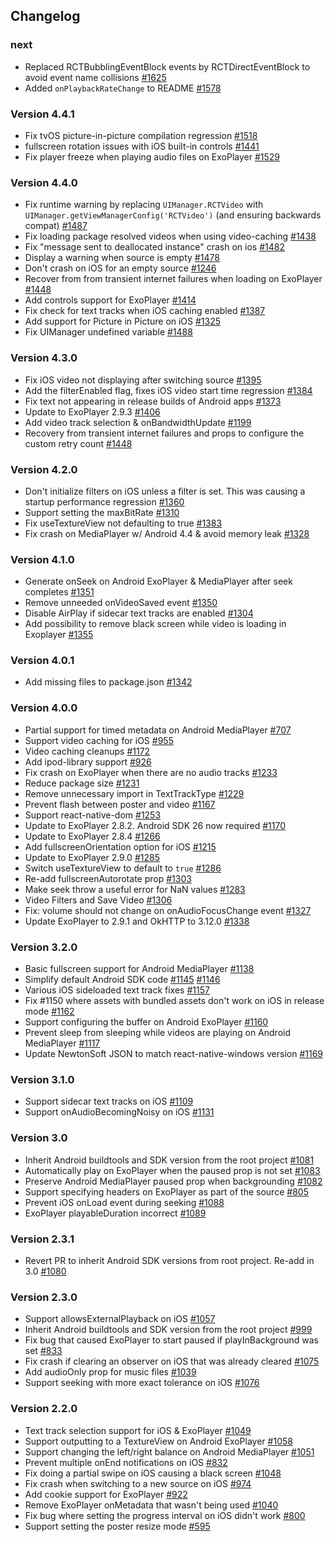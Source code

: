 ## Changelog

### next
* Replaced RCTBubblingEventBlock events by RCTDirectEventBlock to avoid event name collisions [#1625](https://github.com/react-native-community/react-native-video/pull/1625)
* Added `onPlaybackRateChange` to README [#1578](https://github.com/react-native-community/react-native-video/pull/1578)

### Version 4.4.1
* Fix tvOS picture-in-picture compilation regression [#1518](https://github.com/react-native-community/react-native-video/pull/1518)
* fullscreen rotation issues with iOS built-in controls [#1441](https://github.com/react-native-community/react-native-video/pull/1441)
* Fix player freeze when playing audio files on ExoPlayer [#1529](https://github.com/react-native-community/react-native-video/pull/1529)

### Version 4.4.0
* Fix runtime warning by replacing `UIManager.RCTVideo` with `UIManager.getViewManagerConfig('RCTVideo')` (and ensuring backwards compat) [#1487](https://github.com/react-native-community/react-native-video/pull/1487)
* Fix loading package resolved videos when using video-caching [#1438](https://github.com/react-native-community/react-native-video/pull/1438)
* Fix "message sent to deallocated instance" crash on ios [#1482](https://github.com/react-native-community/react-native-video/pull/1482)
* Display a warning when source is empty [#1478](https://github.com/react-native-community/react-native-video/pull/1478)
* Don't crash on iOS for an empty source [#1246](https://github.com/react-native-community/react-native-video/pull/1246)
* Recover from from transient internet failures when loading on ExoPlayer [#1448](https://github.com/react-native-community/react-native-video/pull/1448)
* Add controls support for ExoPlayer [#1414](https://github.com/react-native-community/react-native-video/pull/1414)
* Fix check for text tracks when iOS caching enabled [#1387](https://github.com/react-native-community/react-native-video/pull/1387)
* Add support for Picture in Picture on iOS [#1325](https://github.com/react-native-community/react-native-video/pull/1325)
* Fix UIManager undefined variable [#1488](https://github.com/react-native-community/react-native-video/pull/1488)

### Version 4.3.0
* Fix iOS video not displaying after switching source [#1395](https://github.com/react-native-community/react-native-video/pull/1395)
* Add the filterEnabled flag, fixes iOS video start time regression [#1384](https://github.com/react-native-community/react-native-video/pull/1384)
* Fix text not appearing in release builds of Android apps [#1373](https://github.com/react-native-community/react-native-video/pull/1373)
* Update to ExoPlayer 2.9.3 [#1406](https://github.com/react-native-community/react-native-video/pull/1406)
* Add video track selection & onBandwidthUpdate [#1199](https://github.com/react-native-community/react-native-video/pull/1199)
* Recovery from transient internet failures and props to configure the custom retry count [#1448](https://github.com/react-native-community/react-native-video/pull/1448)

### Version 4.2.0
* Don't initialize filters on iOS unless a filter is set. This was causing a startup performance regression [#1360](https://github.com/react-native-community/react-native-video/pull/1360)
* Support setting the maxBitRate [#1310](https://github.com/react-native-community/react-native-video/pull/1310)
* Fix useTextureView not defaulting to true [#1383](https://github.com/react-native-community/react-native-video/pull/1383)
* Fix crash on MediaPlayer w/ Android 4.4 & avoid memory leak [#1328](https://github.com/react-native-community/react-native-video/pull/1328)

### Version 4.1.0
* Generate onSeek on Android ExoPlayer & MediaPlayer after seek completes [#1351](https://github.com/react-native-community/react-native-video/pull/1351)
* Remove unneeded onVideoSaved event [#1350](https://github.com/react-native-community/react-native-video/pull/1350)
* Disable AirPlay if sidecar text tracks are enabled [#1304](https://github.com/react-native-community/react-native-video/pull/1304)
* Add possibility to remove black screen while video is loading in Exoplayer [#1355](https://github.com/react-native-community/react-native-video/pull/1355)

### Version 4.0.1
* Add missing files to package.json [#1342](https://github.com/react-native-community/react-native-video/pull/1342)

### Version 4.0.0
* Partial support for timed metadata on Android MediaPlayer [#707](https://github.com/react-native-community/react-native-video/pull/707)
* Support video caching for iOS [#955](https://github.com/react-native-community/react-native-video/pull/955)
* Video caching cleanups [#1172](https://github.com/react-native-community/react-native-video/pull/1172)
* Add ipod-library support [#926](https://github.com/react-native-community/react-native-video/pull/926/files)
* Fix crash on ExoPlayer when there are no audio tracks [#1233](https://github.com/react-native-community/react-native-video/pull/1233)
* Reduce package size [#1231](https://github.com/react-native-community/react-native-video/pull/1231)
* Remove unnecessary import in TextTrackType [#1229](https://github.com/react-native-community/react-native-video/pull/1229)
* Prevent flash between poster and video [#1167](https://github.com/react-native-community/react-native-video/pull/1167)
* Support react-native-dom [#1253](https://github.com/react-native-community/react-native-video/pull/1253)
* Update to ExoPlayer 2.8.2. Android SDK 26 now required [#1170](https://github.com/react-native-community/react-native-video/pull/1170)
* Update to ExoPlayer 2.8.4 [#1266](https://github.com/react-native-community/react-native-video/pull/1266)
* Add fullscreenOrientation option for iOS [#1215](https://github.com/react-native-community/react-native-video/pull/1215)
* Update to ExoPlayer 2.9.0 [#1285](https://github.com/react-native-community/react-native-video/pull/1285)
* Switch useTextureView to default to `true` [#1286](https://github.com/react-native-community/react-native-video/pull/1286)
* Re-add fullscreenAutorotate prop [#1303](https://github.com/react-native-community/react-native-video/pull/1303)
* Make seek throw a useful error for NaN values [#1283](https://github.com/react-native-community/react-native-video/pull/1283)
* Video Filters and Save Video [#1306](https://github.com/react-native-community/react-native-video/pull/1306)
* Fix: volume should not change on onAudioFocusChange event [#1327](https://github.com/react-native-community/react-native-video/pull/1327)
* Update ExoPlayer to 2.9.1 and OkHTTP to 3.12.0 [#1338](https://github.com/react-native-community/react-native-video/pull/1338)

### Version 3.2.0
* Basic fullscreen support for Android MediaPlayer [#1138](https://github.com/react-native-community/react-native-video/pull/1138)
* Simplify default Android SDK code [#1145](https://github.com/react-native-community/react-native-video/pull/1145) [#1146](https://github.com/react-native-community/react-native-video/pull/1146)
* Various iOS sideloaded text track fixes [#1157](https://github.com/react-native-community/react-native-video/pull/1157)
* Fix #1150 where assets with bundled assets don't work on iOS in release mode [#1162](https://github.com/react-native-community/react-native-video/pull/1162)
* Support configuring the buffer on Android ExoPlayer [#1160](https://github.com/react-native-community/react-native-video/pull/1160)
* Prevent sleep from sleeping while videos are playing on Android MediaPlayer [#1117](https://github.com/react-native-community/react-native-video/pull/1117)
* Update NewtonSoft JSON to match react-native-windows version [#1169](https://github.com/react-native-community/react-native-video/pull/1169)

### Version 3.1.0
* Support sidecar text tracks on iOS [#1109](https://github.com/react-native-community/react-native-video/pull/1109)
* Support onAudioBecomingNoisy on iOS [#1131](https://github.com/react-native-community/react-native-video/pull/1131)

### Version 3.0
* Inherit Android buildtools and SDK version from the root project [#1081](https://github.com/react-native-community/react-native-video/pull/1081)
* Automatically play on ExoPlayer when the paused prop is not set [#1083](https://github.com/react-native-community/react-native-video/pull/1083)
* Preserve Android MediaPlayer paused prop when backgrounding [#1082](https://github.com/react-native-community/react-native-video/pull/1082)
* Support specifying headers on ExoPlayer as part of the source [#805](https://github.com/react-native-community/react-native-video/pull/805)
* Prevent iOS onLoad event during seeking [#1088](https://github.com/react-native-community/react-native-video/pull/1088)
* ExoPlayer playableDuration incorrect [#1089](https://github.com/react-native-community/react-native-video/pull/1089)

### Version 2.3.1
* Revert PR to inherit Android SDK versions from root project. Re-add in 3.0 [#1080](https://github.com/react-native-community/react-native-video/pull/1080)

### Version 2.3.0
* Support allowsExternalPlayback on iOS [#1057](https://github.com/react-native-community/react-native-video/pull/1057)
* Inherit Android buildtools and SDK version from the root project [#999](https://github.com/react-native-community/react-native-video/pull/999)
* Fix bug that caused ExoPlayer to start paused if playInBackground was set [#833](https://github.com/react-native-community/react-native-video/pull/833)
* Fix crash if clearing an observer on iOS that was already cleared [#1075](https://github.com/react-native-community/react-native-video/pull/1075)
* Add audioOnly prop for music files [#1039](https://github.com/react-native-community/react-native-video/pull/1039)
* Support seeking with more exact tolerance on iOS [#1076](https://github.com/react-native-community/react-native-video/pull/1076)

### Version 2.2.0
* Text track selection support for iOS & ExoPlayer [#1049](https://github.com/react-native-community/react-native-video/pull/1049)
* Support outputting to a TextureView on Android ExoPlayer [#1058](https://github.com/react-native-community/react-native-video/pull/1058)
* Support changing the left/right balance on Android MediaPlayer [#1051](https://github.com/react-native-community/react-native-video/pull/1051)
* Prevent multiple onEnd notifications on iOS [#832](https://github.com/react-native-community/react-native-video/pull/832)
* Fix doing a partial swipe on iOS causing a black screen [#1048](https://github.com/react-native-community/react-native-video/pull/1048)
* Fix crash when switching to a new source on iOS [#974](https://github.com/react-native-community/react-native-video/pull/974)
* Add cookie support for ExoPlayer [#922](https://github.com/react-native-community/react-native-video/pull/922)
* Remove ExoPlayer onMetadata that wasn't being used [#1040](https://github.com/react-native-community/react-native-video/pull/1040)
* Fix bug where setting the progress interval on iOS didn't work [#800](https://github.com/react-native-community/react-native-video/pull/800)
* Support setting the poster resize mode [#595](https://github.com/react-native-community/react-native-video/pull/595)
